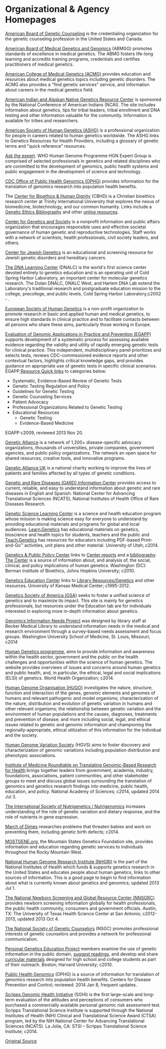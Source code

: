 # Organizational &amp; Agency Homepages

[American Board of Genetic Counseling][1] is the credentialing organization for the genetic counseling profession in the United States and Canada.

[American Board of Medical Genetics and Genomics][2] (ABMGG) promotes standards of excellence in medical genetics. The ABMG fosters life-long learning and accredits training programs, credentials and certifies practitioners of medical genetics.

[American College of Medical Genetics (ACMG)][3] provides education and resources about medical genetics topics including genetic disorders. The ACMG also provides a "find genetic services" service, and information about careers in the medical genetics field.

[American Indian and Alaskan Native Genetics Resource Center][4] is sponsored by the National Conference of American Indians (NCAI). The site includes information about genetics, tips for tribal leaders, tribal enrollment and DNA testing and other information valuable for the community. Information is available for tribes and researchers.

[American Society of Human Genetics (ASHG)][5] is a professional organization for people in careers related to human genetics worldwide. The ASHG links to Genetics Resources for Health Providers, including a glossary of genetic terms and "quick reference" resources.

[Ask the expert][6]. WHO Human Genome Programme HGN Expert Group is comprised of selected professionals in genetics and related disciplines who are committed to the development of genomics, public health systems and public engagement in the development of science and technology.

[CDC Office of Public Health Genomics (OPHG)][7] provides information for the translation of genomics research into population health benefits.

The [Center for Bioethics &amp; Human Dignity][8] (CBHD) is a Christian bioethics research center at Trinity International University that explores the nexus of biomedicine, biotechnology, and our common humanity. Links include a [Genetic Ethics Bibliography][9] and other [online resources][10].

[Center for Genetics and Society][11] is a nonprofit information and public affairs organization that encourages responsible uses and effective societal governance of human genetic and reproductive technologies. Staff works with a network of scientists, health professionals, civil society leaders, and others.

[Center for Jewish Genetics][12] is an educational and screening resource for Jewish genetic disorders and hereditary cancers.

[The DNA Learning Center][13] (DNALC) is the world's first science center devoted entirely to genetics education and is an operating unit of Cold Spring Harbor Laboratory, an important center for molecular genetics research. The Dolan DNALC, DNALC West, and Harlem DNA Lab extend the Laboratory's traditional research and postgraduate education mission to the college, precollege, and public levels, Cold Spring Harbor Laboratory;c2002 - .

[European Society of Human Genetics][14] is a non-profit organization to promote research in basic and applied human and medical genetics, to ensure high standards in clinical practice and to facilitate contacts between all persons who share these aims, particularly those working in Europe.

[Evaluation of Genomic Applications in Practice and Prevention (EGAPP)][15] supports development of a systematic process for assessing available evidence regarding the validity and utility of rapidly emerging genetic tests for clinical practice. This independent, multidisciplinary panel prioritizes and selects tests, reviews CDC-commissioned evidence reports and other contextual factors, highlights critical knowledge gaps, and provides guidance on appropriate use of genetic tests in specific clinical scenarios. EGAPP[ Resource Quick links][16] to categories below:

* Systematic, Evidence-Based Review of Genetic Tests
* Genetic Testing Regulation and Policy
* Guidelines for Genetic Testing
* Genetic Counseling Services
* Patient Advocacy
* Professional Organizations Related to Genetic Testing
* Educational Resources
    * Genetic Testing
    * Evidence-Based Medicine

EGAPP c2009, reviewed 2013 Nov 20.

[Genetic Alliance][17] is a network of 1,200+ disease-specific advocacy organizations, thousands of universities, private companies, government agencies, and public policy organizations. The network an open space for shared resources, creative tools, and innovative programs.

[Genetic Alliance UK][18] is a national charity working to improve the lives of patients and families affected by all types of genetic conditions.

[Genetic and Rare Diseases (GARD) Information Center][19] provides access to current, reliable, and easy to understand information about genetic and rare diseases in English and Spanish. National Center for Advancing Translational Sciences (NCATS), National Institutes of Health Office of Rare Diseases Research.

[Genetic Science Learning Center][20] is a science and health education program whose mission is making science easy for everyone to understand by providing educational materials and programs for global and local audiences. [Learn.Genetics][21] has educational materials on genetics, bioscience and health topics for students, teachers and the public and [Teach.Genetics][22] has resources for educators including PDF-based Print-and-Go™ activities, unit plans and other material. University of Utah; c2014.

[Genetics &amp; Public Policy Center][23] links to [Center reports][24] and a [bibliography][25]. [The Center][23] is a source of information about, and analysis of, the social, clinical, and policy implications of human genetics. Washington (DC): Berman Institute of Bioethics, Johns Hopkins University; c2010.

[Genetics Education Center][26] links to [Library Resources/Genetics][27] and other resources. University of Kansas Medical Center; c1995-2012.

[Genetics Society of America (GSA)][28] seeks to foster a unified science of genetics and to maximize its impact. This site is mainly for genetics professionals, but resources under the Education tab are for individuals interested in exploring more in-depth information about genetics.

[Genomics Information Needs Project][29] was designed by library staff at Becker Medical Library to understand information needs in the medical and research environment through a survey-based needs assessment and focus groups. Washington University School of Medicine, St. Louis, Missouri; c2014

[Human Genetics programme][30], aims to provide information and awareness within the health sector, government and the public on the health challenges and opportunities within the science of human genetics. The website provides overviews of issues and concerns around human genetics and public health, and, in particular, the ethical, legal and social implications (ELSI) of genetics. World Health Organization; c2014.

[Human Genome Organisation (HUGO)][31] investigates the nature, structure, function and interaction of the genes, genomic elements and genomes of humans and relevant pathogenic and model organisms; characterization of the nature, distribution and evolution of genetic variation in humans and other relevant organisms; the relationship between genetic variation and the environment of human populations and the causes, diagnoses, treatments and prevention of disease; and more including social, legal, and ethical issues related to genetic and genomic information and championing the regionally-appropriate, ethical utilization of this information for the individual and the society.

[Human Genome Variation Society][32] (HGVS) aims to foster discovery and characterization of genomic variations including population distribution and phenotypic associations.

[Institute of Medicine Roundtable on Translating Genomic-Based Research for Health][33] brings together leaders from government, academia, industry, foundations, associations, patient communities, and other stakeholder groups to meet and discuss global issues surrounding the translation of genomics and genetics research findings into medicine, public health, education, and policy. National Academy of Sciences; c2014, updated 2014 Jul 3.

[The International Society of Nutrigenetics / Nutrigenomics][34] increases understanding of the role of genetic variation and dietary response, and the role of nutrients in gene expression.

[March of Dimes][35] researches problems that threaten babies and work on preventing them, including genetic birth defects; c2014.

[MOSTGENE.org][36], the Mountain States Genetics Foundation site, provides information and education regarding genetic services to individuals throughout the Rocky Mountain West.

[National Human Genome Research Institute (NHGRI)][37] is the part of the National Institutes of Health which funds &amp; supports genetics research in the United States and educates people about human genetics, links to other sources of information. This is a good page to begin to find information about what is currently known about genetics and genomics; updated 2013 Jul 1.

[The National Newborn Screening and Global Resource Center (NNSGRC)][38] provides newborn screening information globally for health professionals, the public health community, consumers and government officials. Austin, TX: The University of Texas Health Science Center at San Antonio; c2012-2013, updated 2013 Oct 4.

[The National Society of Genetic Counselors][39] (NSGC) promotes professional interests of genetic counselors and provides a network for professional communication.

[Personal Genetics Education Project][40] members examine the use of genetic information in the public domain, [suggest readings][41], and develop and share [curricular materials][42] designed for high school and college students as part of their outreach. Boston; Harvard University; c2010.

[Public Health Genomics][43] (OPHG) is a source of information for translation of genomics research into population health benefits. Centers for Disease Prevention and Control; reviewed: 2014 Jan 8, frequent updates.

[Scripps Genomic Health Initiative][44] (SGHI) is the first large-scale and long-term evaluation of the attitudes and perceptions of consumers who purchased a commercially available personal genomic risk assessment test. Scripps Translational Science Institute is supported through the National Institutes of Health (NIH) Clinical and Translational Science Award (CTSA) program, led by the NIH National Center for Advancing Translational Sciences (NCATS). La Jolia, CA: STSI – Scripps Translational Science Institute; c2014.

[Original Source](http://www.nlm.nih.gov/services/Subject_Guides/geneticsandgenomics/organizationalandagencypages/ "Original Source-National Library of Medicine")

[1]: http://www.abgc.net/ABGC/AmericanBoardofGeneticCounselors.asp
[2]: http://www.abmg.org/
[3]: https://www.acmg.net/
[4]: http://genetics.ncai.org/
[5]: http://www.ashg.org/
[6]: http://www.who.int/genomics/professionals/GRC_experts/en/
[7]: http://www.cdc.gov/genomics/default.htm
[8]: https://cbhd.org/
[9]: http://cbhd.org/genetics/bibliography
[10]: https://cbhd.org/resources
[11]: http://www.geneticsandsociety.org/
[12]: http://www.jewishgenetics.org/
[13]: http://www.dnalc.org/
[14]: http://www.eshg.org
[15]: http://www.egappreviews.org/default.htm
[16]: http://www.egappreviews.org/resources/links.htm
[17]: http://www.geneticalliance.org/
[18]: http://www.geneticalliance.org.uk/
[19]: http://rarediseases.info.nih.gov/GARD/pages/23/about-gard
[20]: http://learn.genetics.utah.edu/
[21]: http://learn.genetics.utah.edu/content/disorders/whataregd/
[22]: http://teach.genetics.utah.edu/
[23]: http://www.dnapolicy.org/about.html
[24]: http://www.dnapolicy.org/pub.reports.php
[25]: http://www.dnapolicy.org/pub.bib.html
[26]: http://www.kumc.edu/gec
[27]: http://www.kumc.edu/gec/library.html
[28]: http://www.genetics-gsa.org/
[29]: https://becker.wustl.edu/geneinfo/
[30]: http://www.who.int/genomics/en/
[31]: http://www.hugo-international.org/
[32]: http://www.hgvs.org
[33]: http://www.iom.edu/Activities/Research/GenomicBasedResearch.aspx
[34]: http://www.isnn.info/
[35]: http://www.marchofdimes.com/index.aspx
[36]: http://mostgene.org/
[37]: http://www.genome.gov/11008303
[38]: http://genes-r-us.uthscsa.edu/
[39]: http://www.nsgc.org/
[40]: http://genepath.med.harvard.edu/WuLab/pgEd/aboutus.html
[41]: http://genepath.med.harvard.edu/WuLab/pgEd/links.html
[42]: http://www.pged.org/lesson-plans/
[43]: http://www.cdc.gov/genomics/
[44]: http://www.stsiweb.org/translational_research/research_highlights/consumer_genomics/
[45]: /services/Subject_Guides/geneticsandgenomics/encyclopediasandbooks/index.html
[46]: /services/Subject_Guides/geneticsandgenomics/professionaleducation/index.html
  